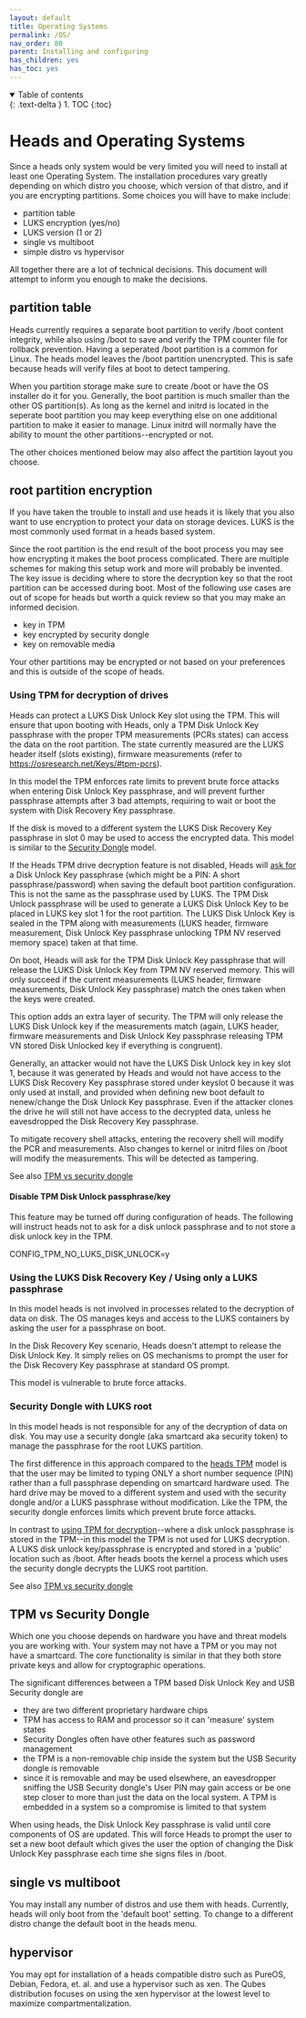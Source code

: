 ```yaml
---
layout: default
title: Operating Systems
permalink: /OS/
nav_order: 80
parent: Installing and configuring
has_children: yes
has_toc: yes
---
```


<!-- markdownlint-disable MD033 -->
<details open markdown="block">
  <summary>
    Table of contents
  </summary>
  {: .text-delta }
1. TOC
{:toc}
</details>
<!-- markdownlint-enable MD033 -->

Heads and Operating Systems
====

Since a heads only system would be very limited you will need to install at least one Operating System.  The installation procedures vary greatly depending on which distro you choose, which version of that distro, and if you are encrypting partitions.  Some choices you will have to make include:

* partition table
* LUKS encryption (yes/no)
* LUKS version (1 or 2)
* single vs multiboot
* simple distro vs hypervisor

All together there are a lot of technical decisions.  This document will attempt to inform you enough to make the decisions.


partition table
----

Heads currently requires a separate boot partition to verify /boot content integrity, while also using /boot to save and verify the TPM counter file for rollback prevention. Having a seperated /boot partition is a common for Linux.  The heads model leaves the /boot partition unencrypted.  This is safe because heads will verify files at boot to detect tampering.

When you partition storage make sure to create /boot or have the OS installer do it for you.  Generally, the boot partition is much smaller than the other OS partition(s).  As long as the kernel and initrd is located in the seperate boot partition you may keep everything else on one additional partition to make it easier to manage.  Linux initrd will normally have the ability to mount the other partitions--encrypted or not.

The other choices mentioned below may also affect the partition layout you choose.


root partition encryption
----

If you have taken the trouble to install and use heads it is likely that you also want to use encryption to protect your data on storage devices.  LUKS is the most commonly used format in a heads based system.  

Since the root partition is the end result of the boot process you may see how encrypting it makes the boot process complicated.  There are multiple schemes for making this setup work and more will probably be invented.  The key issue is deciding where to store the decryption key so that the root partition can be accessed during boot.  Most of the following use cases are out of scope for heads but worth a quick review so that you may make an informed decision.

* key in TPM
* key encrypted by security dongle
* key on removable media

Your other partitions may be encrypted or not based on your preferences and this is outside of the scope of heads.

### Using TPM for decryption of drives

Heads can protect a LUKS Disk Unlock Key slot using the TPM. This will ensure that upon booting with Heads, only a TPM Disk Unlock Key passphrase with the proper TPM measurements (PCRs states) can access the data on the root partition. The state currently measured are the LUKS header itself (slots existing), firmware measurements (refer to https://osresearch.net/Keys/#tpm-pcrs).

In this model the TPM enforces rate limits to prevent brute force attacks when entering Disk Unlock Key passphrase, and will prevent further passphrase attempts after 3 bad attempts, requiring to wait or boot the system with Disk Recovery Key passphrase.

If the disk is moved to a different system the LUKS Disk Recovery Key passphrase in slot 0 may be used to access the encrypted data. This model is similar to the [Security Dongle](#security-dongle-with-luks-root) model.

If the Heads TPM drive decryption feature is not disabled, Heads will [ask for](/Keys/#tpm-disk-encryption-key) a Disk Unlock Key passphrase (which might be a PIN: A short passphrase/password) when saving the default boot partition configuration. This is not the same as the passphrase used by LUKS. The TPM Disk Unlock passphrase will be used to generate a LUKS Disk Unlock Key to be placed in LUKS key slot 1 for the root partition. The LUKS Disk Unlock Key is sealed in the TPM along with measurements (LUKS header, firmware measurement, Disk Unlock Key passphrase unlocking TPM NV reserved memory space) taken at that time.

On boot, Heads will ask for the TPM Disk Unlock Key passphrase that will release the LUKS Disk Unlock Key from TPM NV reserved memory. This will only succeed if the current measurements (LUKS header, firmware measurements, Disk Unlock Key passphrase) match the ones taken when the keys were created.

This option adds an extra layer of security. The TPM will only release the LUKS Disk Unlock key if the measurements match (again, LUKS header, firmware measurements and Disk Unlock Key passphrase releasing TPM VN stored Disk Unlocked key if everything is congruent).

Generally, an attacker would not have the LUKS Disk Unlock key in key slot 1, because it was generated by Heads and would not have access to the LUKS Disk Recovery Key passphrase stored under keyslot 0 because it was only used at install, and provided when defining new boot default to nenew/change the Disk Unlock Key passphrase. Even if the attacker clones the drive he will still not have access to the decrypted data, unless he eavesdropped the Disk Recovery Key passphrase.

To mitigate recovery shell attacks, entering the recovery shell will modify the PCR and measurements. Also changes to kernel or initrd files on /boot will modify the measurements.  This will be detected as tampering.

See also [TPM vs security dongle](#tpm-vs-security-dongle)

#### Disable TPM Disk Unlock passphrase/key

This feature may be turned off during configuration of heads.  The following will instruct heads not to ask for a disk unlock passphrase and to not store a disk unlock key in the TPM.  

  CONFIG_TPM_NO_LUKS_DISK_UNLOCK=y


### Using the LUKS Disk Recovery Key / Using only a LUKS passphrase

In this model heads is not involved in processes related to the decryption of data on disk. The OS manages keys and access to the LUKS containers by asking the user for a passphrase on boot.  

In the Disk Recovery Key scenario, Heads doesn't attempt to release the Disk Unlock Key. It simply relies on OS mechanisms to prompt the user for the Disk Recovery Key passphrase at standard OS prompt.

This model is vulnerable to brute force attacks.

### Security Dongle with LUKS root

In this model heads is not responsible for any of the decryption of data on disk.  You may use a security dongle (aka smartcard aka security token) to manage the passphrase for the root LUKS partition.

The first difference in this approach compared to the [heads TPM](#using-tpm-for-decryption-of-drives) model is that the user may be limited to typing ONLY a short number sequence (PIN) rather than a full passphrase depending on smartcard hardware used.  The hard drive may be moved to a different system and used with the security dongle and/or a LUKS passphrase without modification.  Like the TPM, the security dongle enforces limits which prevent brute force attacks.

In contrast to [using TPM for decryption](#using-tpm-for-decryption-of-drives)--where a disk unlock passphrase is stored in the TPM--in this model the TPM is not used for LUKS decryption.  A LUKS disk unlock key/passphrase is encrypted and stored in a 'public' location such as /boot.  After heads boots the kernel a process which uses the security dongle decrypts the LUKS root partition.

See also [TPM vs security dongle](#tpm-vs-security-dongle)

TPM vs Security Dongle
----

Which one you choose depends on hardware you have and threat models you are working with.  Your system may not have a TPM or you may not have a smartcard.  The core functionality is similar in that they both store private keys and allow for cryptographic operations.

The significant differences between a TPM based Disk Unlock Key and USB Security dongle are

* they are two different proprietary hardware chips
* TPM has access to RAM and processor so it can 'measure' system states
* Security Dongles often have other features such as password management
* the TPM is a non-removable chip inside the system but the USB Security dongle is removable
* since it is removable and may be used elsewhere, an eavesdropper sniffing the USB Security dongle's User PIN may gain access or be one step closer to more than just the data on the local system.  A TPM is embedded in a system so a compromise is limited to that system

When using heads, the Disk Unlock Key passphrase is valid until core components of OS are updated. This will force Heads to prompt the user to set a new boot default which gives the user the option of changing the Disk Unlock Key passphrase each time she signs files in /boot.


single vs multiboot
----

You may install any number of distros and use them with heads.  Currently, heads will only boot from the 'default boot' setting.  To change to a different distro change the default boot in the heads menu.


hypervisor
----

You may opt for installation of a heads compatible distro such as PureOS, Debian, Fedora, et. al.  and use a hypervisor such as xen.  The Qubes distribution focuses on using the xen hypervisor at the lowest level to maximize compartmentalization.  
